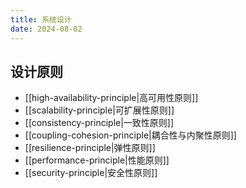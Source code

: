 ```yaml
---
title: 系统设计
date: 2024-08-02
---
```

## 设计原则

- [[high-availability-principle|高可用性原则]]
- [[scalability-principle|可扩展性原则]]
- [[consistency-principle|一致性原则]]
- [[coupling-cohesion-principle|耦合性与内聚性原则]]
- [[resilience-principle|弹性原则]]
- [[performance-principle|性能原则]]
- [[security-principle|安全性原则]]
